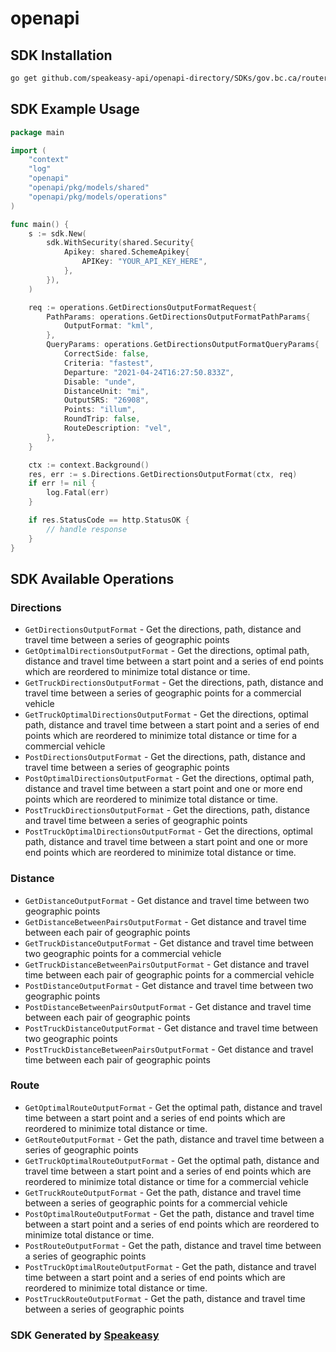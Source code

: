# openapi

<!-- Start SDK Installation -->
## SDK Installation

```bash
go get github.com/speakeasy-api/openapi-directory/SDKs/gov.bc.ca/router/2.0.0/go
```
<!-- End SDK Installation -->

## SDK Example Usage
<!-- Start SDK Example Usage -->
```go
package main

import (
    "context"
    "log"
    "openapi"
    "openapi/pkg/models/shared"
    "openapi/pkg/models/operations"
)

func main() {
    s := sdk.New(
        sdk.WithSecurity(shared.Security{
            Apikey: shared.SchemeApikey{
                APIKey: "YOUR_API_KEY_HERE",
            },
        }),
    )

    req := operations.GetDirectionsOutputFormatRequest{
        PathParams: operations.GetDirectionsOutputFormatPathParams{
            OutputFormat: "kml",
        },
        QueryParams: operations.GetDirectionsOutputFormatQueryParams{
            CorrectSide: false,
            Criteria: "fastest",
            Departure: "2021-04-24T16:27:50.833Z",
            Disable: "unde",
            DistanceUnit: "mi",
            OutputSRS: "26908",
            Points: "illum",
            RoundTrip: false,
            RouteDescription: "vel",
        },
    }

    ctx := context.Background()
    res, err := s.Directions.GetDirectionsOutputFormat(ctx, req)
    if err != nil {
        log.Fatal(err)
    }

    if res.StatusCode == http.StatusOK {
        // handle response
    }
}
```
<!-- End SDK Example Usage -->

<!-- Start SDK Available Operations -->
## SDK Available Operations


### Directions

* `GetDirectionsOutputFormat` - Get the directions, path, distance and travel time between a series of geographic points
* `GetOptimalDirectionsOutputFormat` - Get the directions, optimal path, distance and travel time between a start point and a series of end points which are reordered to minimize total distance or time.
* `GetTruckDirectionsOutputFormat` - Get the directions, path, distance and travel time between a series of geographic points for a commercial vehicle
* `GetTruckOptimalDirectionsOutputFormat` - Get the directions, optimal path, distance and travel time between a start point and a series of end points which are reordered to minimize total distance or time for a commercial vehicle
* `PostDirectionsOutputFormat` - Get the directions, path, distance and travel time between a series of geographic points
* `PostOptimalDirectionsOutputFormat` - Get the directions, optimal path, distance and travel time between a start point and one or more end points which are reordered to minimize total distance or time.
* `PostTruckDirectionsOutputFormat` - Get the directions, path, distance and travel time between a series of geographic points
* `PostTruckOptimalDirectionsOutputFormat` - Get the directions, optimal path, distance and travel time between a start point and one or more end points which are reordered to minimize total distance or time.

### Distance

* `GetDistanceOutputFormat` - Get distance and travel time between two geographic points
* `GetDistanceBetweenPairsOutputFormat` - Get distance and travel time between each pair of geographic points
* `GetTruckDistanceOutputFormat` - Get distance and travel time between two geographic points for a commercial vehicle
* `GetTruckDistanceBetweenPairsOutputFormat` - Get distance and travel time between each pair of geographic points for a commercial vehicle
* `PostDistanceOutputFormat` - Get distance and travel time between two geographic points
* `PostDistanceBetweenPairsOutputFormat` - Get distance and travel time between each pair of geographic points
* `PostTruckDistanceOutputFormat` - Get distance and travel time between two geographic points
* `PostTruckDistanceBetweenPairsOutputFormat` - Get distance and travel time between each pair of geographic points

### Route

* `GetOptimalRouteOutputFormat` - Get the optimal path, distance and travel time between a start point and a series of end points which are reordered to minimize total distance or time.
* `GetRouteOutputFormat` - Get the path, distance and travel time between a series of geographic points
* `GetTruckOptimalRouteOutputFormat` - Get the optimal path, distance and travel time between a start point and a series of end points which are reordered to minimize total distance or time for a commercial vehicle
* `GetTruckRouteOutputFormat` - Get the path, distance and travel time between a series of geographic points for a commercial vehicle
* `PostOptimalRouteOutputFormat` - Get the path, distance and travel time between a start point and a series of end points which are reordered to minimize total distance or time.
* `PostRouteOutputFormat` - Get the path, distance and travel time between a series of geographic points
* `PostTruckOptimalRouteOutputFormat` - Get the path, distance and travel time between a start point and a series of end points which are reordered to minimize total distance or time.
* `PostTruckRouteOutputFormat` - Get the path, distance and travel time between a series of geographic points
<!-- End SDK Available Operations -->

### SDK Generated by [Speakeasy](https://docs.speakeasyapi.dev/docs/using-speakeasy/client-sdks)
